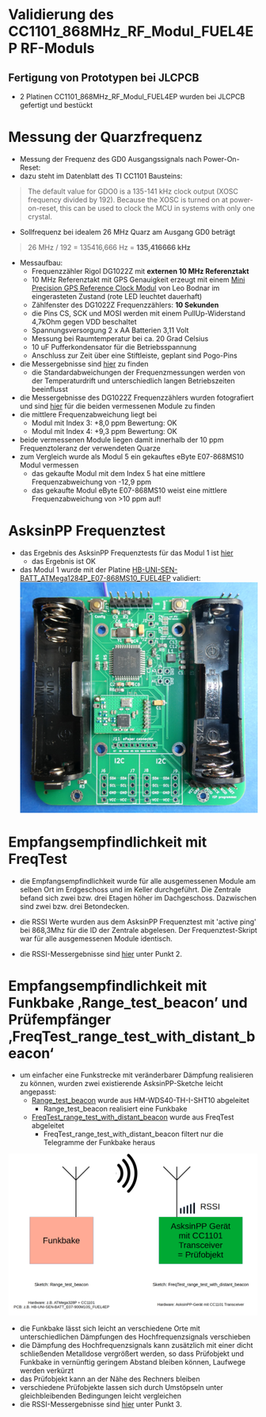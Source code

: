 # Validierung des CC1101_868MHz_RF_Modul_FUEL4EP RF-Moduls




## Fertigung von Prototypen bei JLCPCB

- 2 Platinen CC1101_868MHz_RF_Modul_FUEL4EP wurden bei JLCPCB gefertigt und bestückt


# Messung der Quarzfrequenz

- Messung der Frequenz des GD0 Ausgangssignals nach Power-On-Reset:
- dazu steht im Datenblatt des TI CC1101 Bausteins:

> The default value for GDO0 is a 135-141 kHz clock output (XOSC frequency divided by 192). Because the
XOSC is turned on at power-on-reset, this can be used to clock the MCU in systems with only one crystal.

- Sollfrequenz bei idealem 26 MHz Quarz am Ausgang GD0 beträgt

>  26 MHz / 192 = 135416,666 Hz = **135,416666 kHz**

- Messaufbau:
	+ Frequenzzähler Rigol DG1022Z mit **externen 10 MHz Referenztakt**
	+ 10 MHz Referenztakt mit GPS Genauigkeit erzeugt mit einem [Mini Precision GPS Reference Clock Modul](https://www.leobodnar.com/shop/index.php?main_page=product_info&products_id=301) von Leo Bodnar im eingerasteten Zustand (rote LED leuchtet dauerhaft)
	+ Zählfenster des DG1022Z Frequenzzählers: **10 Sekunden**
	+ die Pins CS, SCK und MOSI werden mit einem PullUp-Widerstand 4,7kOhm gegen VDD beschaltet
	+ Spannungsversorgung 2 x AA Batterien 3,11 Volt
	+ Messung bei Raumtemperatur bei ca. 20 Grad Celsius
	+ 10 uF Pufferkondensator für die Betriebsspannung
	+ Anschluss zur Zeit über eine Stiftleiste, geplant sind Pogo-Pins
- die Messergebnisse sind [hier](./validation_results.pdf) zu finden
	+ die Standardabweichungen der Frequenzmessungen werden von der Temperaturdrift und unterschiedlich langen Betriebszeiten beeinflusst
- die Messergebnisse des DG1022Z Frequenzzählers wurden fotografiert und sind [hier](./measurement_results) für die beiden vermessenen Module zu finden
- die mittlere Frequenzabweichung liegt bei
	+ Modul mit Index 3:	+8,0 ppm		Bewertung: OK
	+ Modul mit Index 4:	+9,3 ppm		Bewertung: OK
- beide vermessenen Module liegen damit innerhalb der 10 ppm Frequenztoleranz der verwendeten Quarze
- zum Vergleich wurde als Modul 5 ein gekauftes eByte E07-868MS10 Modul vermessen
	+ das gekaufte Modul mit dem Index 5 hat eine mittlere Frequenzabweichung von -12,9 ppm
	+ das gekaufte Modul eByte E07-868MS10 weist eine mittlere Frequenzabweichung von >10 ppm auf!
	
# AsksinPP Frequenztest

- das Ergebnis des AsksinPP Frequenztests für das Modul 1 ist [hier](./measurement_results/CC1101_868MHz_RF_Modul_FUEL4EP_1/FreqTest_serial_monitor_1.log)
	+ das Ergebnis ist OK
- das Modul 1 wurde mit der Platine [HB-UNI-SEN-BATT_ATMega1284P_E07-868MS10_FUEL4EP](https://github.com/FUEL4EP/HomeAutomation/tree/master/AsksinPP_developments/PCBs/HB-UNI-SEN-BATT_ATMega1284P_E07-868MS10_FUEL4EP) validiert:
![pic](../PNGs/prototype_1_on_HB-UNI-SEN-BATT_ATMega1284P_E07-868MS10_FUEL4EP.png)

# Empfangsempfindlichkeit mit FreqTest

- die Empfangsempfindlichkeit wurde für alle ausgemessenen Module am selben Ort im Erdgeschoss und im Keller durchgeführt. Die Zentrale befand sich zwei bzw. drei Etagen höher im Dachgeschoss. Dazwischen sind zwei bzw. drei Betondecken.
- die RSSI Werte wurden aus dem AsksinPP Frequenztest mit 'active ping' bei 868,3Mhz für die ID der Zentrale abgelesen. Der Frequenztest-Skript war für alle ausgemessenen Module identisch.

- die RSSI-Messergebnisse sind [hier](./validation_results.pdf) unter Punkt 2.

# Empfangsempfindlichkeit mit Funkbake ‚Range_test_beacon’ und Prüfempfänger ‚FreqTest_range_test_with_distant_beacon‘
 
 - um einfacher eine Funkstrecke mit veränderbarer Dämpfung realisieren zu können, wurden zwei existierende AsksinPP-Sketche leicht angepasst:
 	- [Range_test_beacon](https://github.com/FUEL4EP/HomeAutomation/tree/master/AsksinPP_developments/sketches/Range_test_beacon) wurde aus HM-WDS40-TH-I-SHT10 abgeleitet
	 	+ Range_test_beacon realisiert eine Funkbake
 	-  [FreqTest_range_test_with_distant_beacon](https://github.com/FUEL4EP/HomeAutomation/tree/master/AsksinPP_developments/sketches/FreqTest_range_test_with_distant_beacon) wurde aus FreqTest abgeleitet
	 	* FreqTest_range_test_with_distant_beacon filtert nur die Telegramme der Funkbake heraus
	 
![pic](../PNGs/Tranceiver_range_evaluation_scheme.png)

- die Funkbake lässt sich leicht an verschiedene Orte mit unterschiedlichen Dämpfungen des Hochfrequenzsignals verschieben
- die Dämpfung des Hochfrequenzsignals kann zusätzlich mit einer dicht schließenden Metalldose vergrößert werden, so dass Prüfobjekt und Funkbake in vernünftig geringem Abstand bleiben können, Laufwege werden verkürzt
- das Prüfobjekt kann an der Nähe des Rechners bleiben
- verschiedene Prüfobjekte lassen sich durch Umstöpseln unter gleichbleibenden Bedingungen leicht vergleichen
- die RSSI-Messergebnisse sind [hier](./validation_results.pdf) unter Punkt 3.

